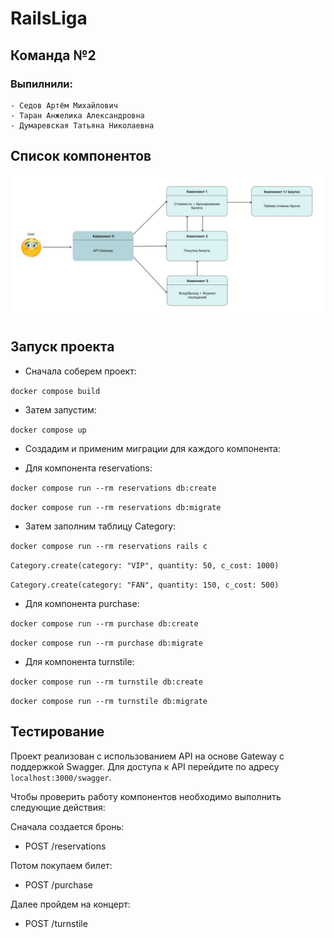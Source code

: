 # RailsLiga

## Команда №2

### Выпилнили:
    - Седов Артём Михайлович 
    - Таран Анжелика Александровна
    - Думаревская Татьяна Николаевна

## Список компонентов 

![](./assest/images/components.jpg)


## Запуск проекта

* Сначала соберем проект:

`docker compose build`

* Затем запустим:

`docker compose up`

* Создадим и применим миграции для каждого компонента:

- Для компонента reservations:

`docker compose run --rm reservations db:create`

`docker compose run --rm reservations db:migrate`


- Затем заполним таблицу Category:

`docker compose run --rm reservations rails c`

`Category.create(category: "VIP", quantity: 50, c_cost: 1000)`

`Category.create(category: "FAN", quantity: 150, c_cost: 500)`


- Для компонента purchase:

`docker compose run --rm purchase db:create`

`docker compose run --rm purchase db:migrate`


- Для компонента turnstile:

`docker compose run --rm turnstile db:create`

`docker compose run --rm turnstile db:migrate`

## Тестирование 

Проект реализован с использованием API на основе Gateway с поддержкой Swagger. Для доступа к API перейдите по адресу `localhost:3000/swagger`.

Чтобы проверить работу компонентов необходимо выполнить следующие действия:

Сначала создается бронь:
- POST /reservations

Потом покупаем билет: 
- POST /purchase

Далее пройдем на концерт: 
- POST /turnstile





    

